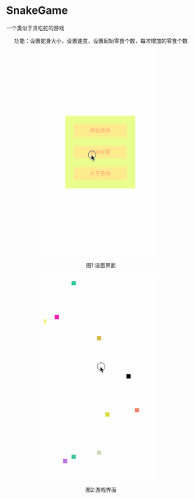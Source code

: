 # SnakeGame
一个类似于贪吃蛇的游戏  

<p align="center">功能：设置蛇身大小，设置速度，设置起始零食个数，每次增加的零食个数</p>

<p align="center"><img src="https://raw.githubusercontent.com/AHongKong/SnakeGame/master/视频1.gif" /></p>
  
<p align="center" bgcolor="orange">图1:设置界面</p>

<p align="center"><img src="https://raw.githubusercontent.com/AHongKong/SnakeGame/master/视频5.gif" /></p>
<p align="center" bgcolor="orange">图2:游戏界面</p>

